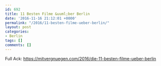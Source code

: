 ```yaml
---
id: 692
title: 11 Besten Filme &uuml;ber Berlin
date: '2016-11-16 21:12:01 +0000'
permalink: "/2016/11-besten-filme-ueber-berlin/"
layout: post
categories:
- Berlin
tags: []
comments: []
---
```

Full Ack: <https://mitvergnuegen.com/2016/die-11-besten-filme-ueber-berlin>